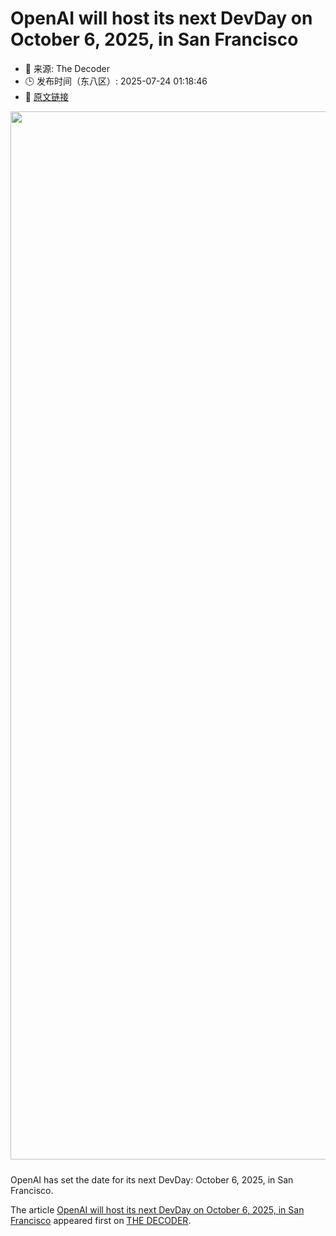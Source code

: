 # OpenAI will host its next DevDay on October 6, 2025, in San Francisco
- 📅 来源: The Decoder
- 🕒 发布时间（东八区）: 2025-07-24 01:18:46
- 🔗 [原文链接](https://the-decoder.com/openai-will-host-its-next-devday-on-october-6-2025-in-san-franciscoopenai-announces-next-ai-developer-day-for-october/)

<p><img alt="" class="attachment-full size-full wp-post-image" height="878" src="https://the-decoder.com/wp-content/uploads/2025/06/openai_devday.png" style="height: auto; margin-bottom: 10px;" width="1677" /></p>
<p>        OpenAI has set the date for its next DevDay: October 6, 2025, in San Francisco.</p>
<p>The article <a href="https://the-decoder.com/openai-will-host-its-next-devday-on-october-6-2025-in-san-franciscoopenai-announces-next-ai-developer-day-for-october/">OpenAI will host its next DevDay on October 6, 2025, in San Francisco</a> appeared first on <a href="https://the-decoder.com">THE DECODER</a>.</p>